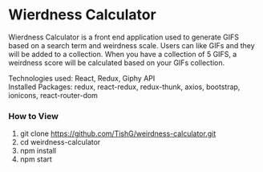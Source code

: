 # Wierdness Calculator

Wierdness Calculator is a front end application used to generate GIFS based on a search term and weirdness scale. Users can like GIFs and they will be added to a collection. When you have a collection of 5 GIFS, a weirdness score will be calculated based on your GIFs collection.

Technologies used: React, Redux, Giphy API\
Installed Packages: redux, react-redux, redux-thunk, axios, bootstrap, ionicons, react-router-dom

### How to View

1. git clone https://github.com/TishG/weirdness-calculator.git
2. cd weirdness-calculator
3. npm install
4. npm start
